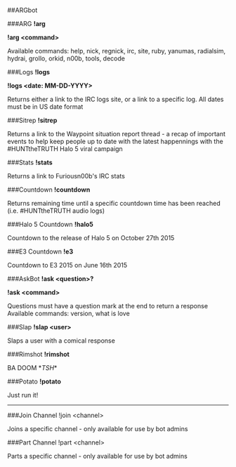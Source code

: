 ##ARGbot

###ARG
**!arg**

**!arg \<command\>**

Available commands: help, nick, regnick, irc, site, ruby, yanumas, radialsim, hydrai, grollo, orkid, n00b, tools, decode


###Logs
**!logs**

**!logs \<date: MM-DD-YYYY\>**

Returns either a link to the IRC logs site, or a link to a specific log. All dates must be in US date format


###Sitrep
**!sitrep**

Returns a link to the Waypoint situation report thread - a recap of important events to help keep people up to date with the latest happennings with the #HUNTtheTRUTH Halo 5 viral campaign


###Stats
**!stats**

Returns a link to Furiousn00b's IRC stats


###Countdown
**!countdown**

Returns remaining time until a specific countdown time has been reached (i.e. #HUNTtheTRUTH audio logs)


###Halo 5 Countdown
**!halo5**

Countdown to the release of Halo 5 on October 27th 2015


###E3 Countdown
**!e3**

Countdown to E3 2015 on June 16th 2015


###AskBot
**!ask \<question\>?**

**!ask \<command\>**

Questions must have a question mark at the end to return a response
Available commands: version, what is love


###Slap
**!slap \<user\>**

Slaps a user with a comical response


###Rimshot
**!rimshot**

BA DOOM \*_TSH_\*


###Potato
**!potato**

Just run it!

- - -

###Join Channel
!join \<channel\>

Joins a specific channel - only available for use by bot admins

###Part Channel
!part \<channel\>

Parts a specific channel - only available for use by bot admins
